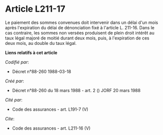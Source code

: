# Article L211-17

Le paiement des sommes convenues doit intervenir dans un délai d'un mois après l'expiration du délai de dénonciation fixé à
l'article L. 211-16. Dans le cas contraire, les sommes non versées produisent de plein droit intérêt au taux légal majoré de
moitié durant deux mois, puis, à l'expiration de ces deux mois, au double du taux légal.

**Liens relatifs à cet article**

_Codifié par_:

  - Décret n°88-260 1988-03-18

_Créé par_:

  - Décret n°88-260 du 18 mars 1988 - art. 2 () JORF 20 mars 1988

_Cité par_:

  - Code des assurances - art. L191-7 (V)

_Cite_:

  - Code des assurances - art. L211-16 (V)
